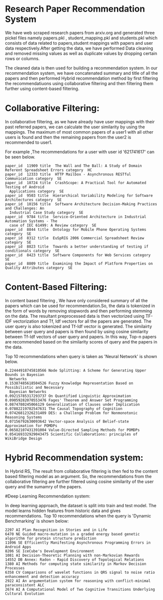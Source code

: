 # Research Paper Recommendation System

We have web scraped research papers from arxiv.org and generated three pickel files namely papers.pkl , student_mapping.pkl and students.pkl which consists of data related to papers,student mappings with papers and user data respectively.After getting the data, we have performed Data cleaning and removed missing values as well as duplicate values by dropping certain rows or columns.

The cleaned data is then used for building a recommendation system. In our recommendation system, we have concatenated summary and title of all the papers and then performed Hybrid recommendation method by first filtering the recommendatiuons using  collaborative filtering and then filtering them further using content-based filtering.

# Collaborative Filtering:
In collaborative filtering, as we have already have user mappings with their past referred papers, we can calculate the user similarity by using the mappings. The maximum of most common papers of a user1 with all other users is found and then the remaining papers from the user2 is recommended to user1.

For example ,The recommendations for a user with user id '621741617' can be seen below.
```
paper_id  11909 title  The Wall and The Ball: A Study of Domain Referent Spreadsheet Errors category  HC
paper_id  12333 title  HTTP Mailbox - Asynchronous RESTful Communication category  SE
paper_id  10724 title  CrashScope: A Practical Tool for Automated Testing of Android
  Applications category  SE
paper_id  9503 title  Hierarchical Variability Modeling for Software Architectures category  SE
paper_id  10156 title  Software Architecture Decision-Making Practices and Challenges: An
  Industrial Case Study category  SE
paper_id  9784 title  Service-Oriented Architecture in Industrial Automation Systems - The
  case of IEC 61499: A Review category  SE
paper_id  8844 title  Ontology for Mobile Phone Operating Systems category  SE
paper_id  8312 title  EuSpRIG 2006 Commercial Spreadsheet Review category  SE
paper_id  8823 title  Towards a better understanding of testing if conditionals category  SE
paper_id  8423 title  Software Components for Web Services category  SE
paper_id  8809 title  Examining the Impact of Platform Properties on Quality Attributes category  SE
```

# Content-Based Filtering:
In content based filtering , We have only considered summary of all the papers which can be used for recommendation.So, the data is tokenized in the form of words by removing stopwords and then performing stemming on the data. The resultant preprocessed data is then vectorized using TF-IDF vectorization and Tf, Idf vectors for all the papers are generated. The user query is also tokenized and Tf-Idf vector is generated. The similairty between user query and papers is then found by using cosine similarity between Tf-Idf vectors of user query and papers. In this way, Top-n papers are recommended based on the similarity scores of query and the papers in the data.

Top 10 recommendations when query is taken as 'Neural Network' is shown below.
```
0.22444918745810566 Node Splitting: A Scheme for Generating Upper Bounds in Bayesian
  Networks
0.15387485618504526 Fuzzy Knowledge Representation Based on Possibilistic and Necessary
  Bayesian Networks
0.09215785317293737 On Quantified Linguistic Approximation
0.09059282070553476 Fages' Theorem and Answer Set Programming
0.0874780245066129 Generalization of Clauses under Implication
0.07882219702547631 The Causal Topography of Cognition
0.07426812326231409 DES: a Challenge Problem for Nonmonotonic Reasoning Systems
0.07156792630093642 Vector-space Analysis of Belief-state Approximation for POMDPs
0.06582107431391004 Value-Directed Sampling Methods for POMDPs
0.054169332929043475 Scientific Collaborations: principles of WikiBridge Design
```

# Hybrid Recommendation system:

In Hybrid RS, The result from collaborative filtering is then fed to the content based filtering model as an argument. So, the recommendations from the collaborative filtering are further filtered using cosine similarity of the user query and the sumamry of the papers.

#Deep Learning Recommendation system:

In deep learning approach, the dataset is split into train and test model. The model learns hidden features from historic data and gives recommendations.
Top 10 recommendations when the query is 'Dynamic Benchmarking' is shown below:
```
2297 AI Plan Recognition in Stories and in Life
6470 NE Guided macro-mutation in a graded energy based genetic algorithm for protein structure prediction
11096 SE Efficiently Manifesting Asynchronous Programming Errors in Android Apps
8206 SE IceCube's Development Environment
1081 AI Decision-Theoretic Planning with non-Markovian Rewards
14552 DB Annex: Radon - Rapid Discovery of Topological Relations
1380 AI Methods for computing state similarity in Markov Decision Processes
6358 CV Comparisons of wavelet functions in QRS signal to noise ratio enhancement and detection accuracy
2922 AI An argumentation system for reasoning with conflict-minimal paraconsistent ALC
2674 AI A Computational Model of Two Cognitive Transitions Underlying Cultural Evolution
```

